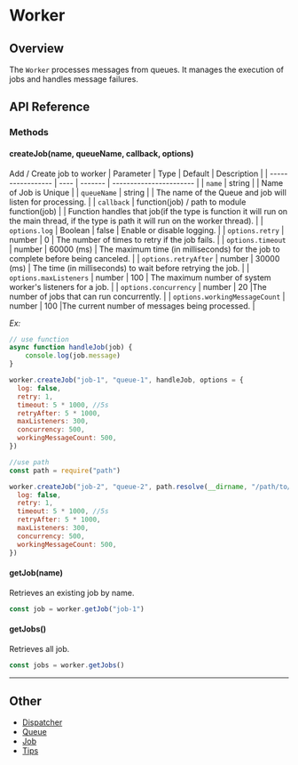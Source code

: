# Worker

## Overview
The `Worker` processes messages from queues. It manages the execution of jobs and handles message failures.

## API Reference

### Methods

#### createJob(name, queueName, callback, options)
Add / Create job to worker
| Parameter         | Type | Default | Description             |
| ----------------- | ---- | ------- | ----------------------- |
| `name` | string |    | Name of Job is Unique |
| `queueName` | string |    | The name of the Queue and job will listen for processing. |
| `callback` | function(job) / path to module function(job)  |    | Function handles that job(if the type is function it will run on the main thread, if the type is path it will run on the worker thread). |
| `options.log`    | Boolean | false | Enable or disable logging.                                         |
| `options.retry`    | number | 0 | The number of times to retry if the job fails.                                         |
| `options.timeout`    | number | 60000 (ms) | The maximum time (in milliseconds) for the job to complete before being canceled. |
| `options.retryAfter`    | number | 30000 (ms) | The time (in milliseconds) to wait before retrying the job. |
| `options.maxListeners`    | number | 100 | The maximum number of system worker's listeners for a job. |
| `options.concurrency`    | number | 20 |The number of jobs that can run concurrently. |
| `options.workingMessageCount`    | number | 100 |The current number of messages being processed. |

*Ex:*
```javascript
// use function
async function handleJob(job) {
	console.log(job.message)
}

worker.createJob("job-1", "queue-1", handleJob, options = {
  log: false,
  retry: 1,
  timeout: 5 * 1000, //5s
  retryAfter: 5 * 1000,
  maxListeners: 300,
  concurrency: 500,
  workingMessageCount: 500,
})

//use path
const path = require("path")

worker.createJob("job-2", "queue-2", path.resolve(__dirname, "/path/to/module/job.js"), options = {
  log: false,
  retry: 1,
  timeout: 5 * 1000, //5s
  retryAfter: 5 * 1000,
  maxListeners: 300,
  concurrency: 500,
  workingMessageCount: 500,
})
```

#### getJob(name)
Retrieves an existing job by name.
```javascript
const job = worker.getJob("job-1")
```

#### getJobs()
Retrieves all job.
```javascript
const jobs = worker.getJobs()

```

---
## Other
* [Dispatcher](https://github.com/knfs-library/bbq/blob/master/docs/DISPATCHER.md)
* [Queue](https://github.com/knfs-library/bbq/blob/master/docs/QUEUE.md)
* [Job](https://github.com/knfs-library/bbq/blob/master/docs/JOB.md)
* [Tips](https://github.com/knfs-library/bbq/blob/master/docs/TIP.md)